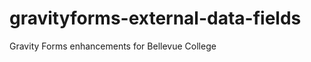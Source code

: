 gravityforms-external-data-fields
=================================

Gravity Forms enhancements for Bellevue College
